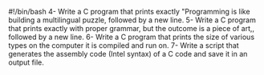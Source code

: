 #!/bin/bash
4-	Write a C program that prints exactly "Programming is like building a multilingual puzzle, followed by a new line.
5-	Write a C program that prints exactly with proper grammar, but the outcome is a piece of art,, followed by a new line.
6-	Write a C program that prints the size of various types on the computer it is compiled and run on.
7-	Write a script that generates the assembly code (Intel syntax) of a C code and save it in an output file.
